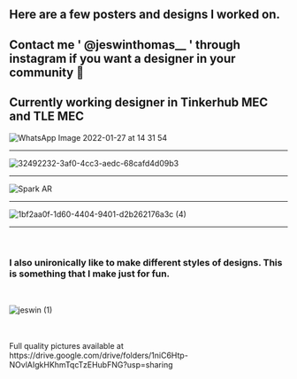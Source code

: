 ## Here are a few posters and designs I worked on.
## Contact me  ' @jeswinthomas__ '  through instagram if you want a designer in your community 🙂
## Currently working designer in Tinkerhub MEC and TLE MEC 

![WhatsApp Image 2022-01-27 at 14 31 54](https://user-images.githubusercontent.com/94758080/151337559-7e050daf-f0a4-4259-9b8a-2dd6169724c0.jpg)

<hr>

![32492232-3af0-4cc3-aedc-68cafd4d09b3](https://user-images.githubusercontent.com/94758080/151338259-b78f0d18-c470-45e6-a3ee-ae66e8430551.jpg)

<hr>

![Spark AR](https://user-images.githubusercontent.com/94758080/151338520-f5149229-37fd-49d3-87b6-0d1ef267d892.jpg)

<hr>

![1bf2aa0f-1d60-4404-9401-d2b262176a3c (4)](https://user-images.githubusercontent.com/94758080/151340602-e731313b-ef45-4f8b-adfa-1c52893627c0.jpg)


<hr>

<br>

### I also unironically like to make different styles of designs. This is something that I make just for fun.
<br>

![jeswin (1)](https://user-images.githubusercontent.com/94758080/151341160-cfffd738-c662-4e0f-b082-df3a38e0d995.jpg)

<br>
<br>
Full quality pictures available at https://drive.google.com/drive/folders/1niC6Htp-NOvlAIgkHKhmTqcTzEHubFNG?usp=sharing
